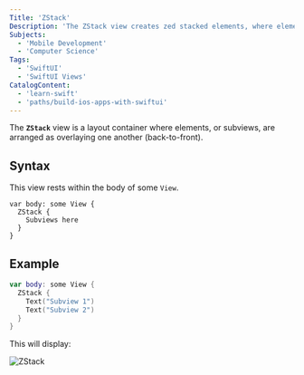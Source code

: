 ```yaml
---
Title: 'ZStack'
Description: 'The ZStack view creates zed stacked elements, where elements lay in a back-to-front layout.'
Subjects:
  - 'Mobile Development'
  - 'Computer Science'
Tags:
  - 'SwiftUI'
  - 'SwiftUI Views'
CatalogContent:
  - 'learn-swift'
  - 'paths/build-ios-apps-with-swiftui'
---
```


The **`ZStack`** view is a layout container where elements, or subviews, are arranged as overlaying one another (back-to-front).

## Syntax

This view rests within the body of some `View`.

```pseudo
var body: some View {
  ZStack {
    Subviews here
  }
}
```

## Example

```swift
var body: some View {
  ZStack {
    Text("Subview 1")
    Text("Subview 2")
  }
}
```

This will display:

![ZStack](https://raw.githubusercontent.com/Codecademy/docs/main/media/zstack.png)
